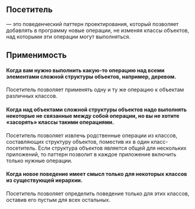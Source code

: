 ## Посетитель
— это поведенческий паттерн проектирования, который позволяет добавлять в программу новые операции, не изменяя классы объектов, над которыми эти операции могут выполняться.

## Применимость
#### Когда вам нужно выполнить какую-то операцию над всеми элементами сложной структуры объектов, например, деревом.

Посетитель позволяет применять одну и ту же операцию к объектам различных классов.

#### Когда над объектами сложной структуры объектов надо выполнять некоторые не связанные между собой операции, но вы не хотите «засорять» классы такими операциями.

Посетитель позволяет извлечь родственные операции из классов, составляющих структуру объектов, поместив их в один класс-посетитель. Если структура объектов является общей для нескольких приложений, то паттерн позволит в каждое приложение включить только нужные операции.

#### Когда новое поведение имеет смысл только для некоторых классов из существующей иерархии.

Посетитель позволяет определить поведение только для этих классов, оставив его пустым для всех остальных.


